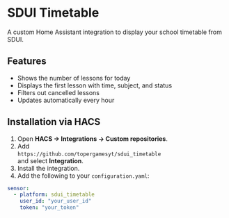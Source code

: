 # SDUI Timetable

A custom Home Assistant integration to display your school timetable from SDUI.

## Features
- Shows the number of lessons for today
- Displays the first lesson with time, subject, and status
- Filters out cancelled lessons
- Updates automatically every hour

## Installation via HACS
1. Open **HACS → Integrations → Custom repositories**.
2. Add  
   `https://github.com/topergamesyt/sdui_timetable`  
   and select **Integration**.
3. Install the integration.
4. Add the following to your `configuration.yaml`:

```yaml
sensor:
  - platform: sdui_timetable
    user_id: "your_user_id"
    token: "your_token"
